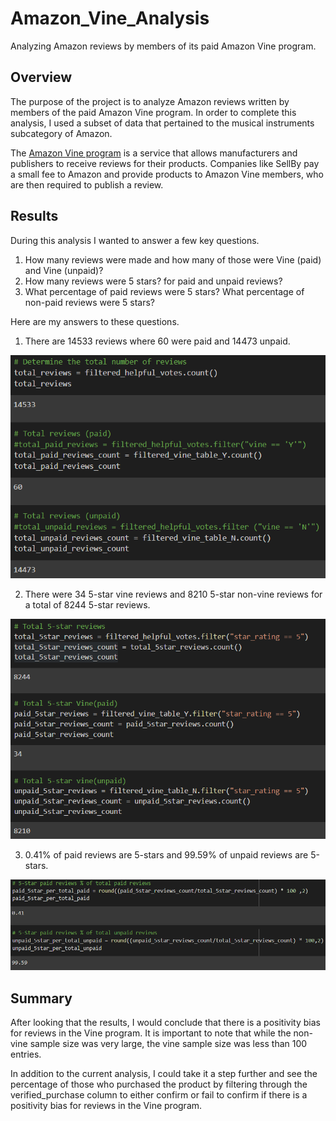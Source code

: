 # Amazon_Vine_Analysis
Analyzing Amazon reviews by members of its paid Amazon Vine program.

## Overview 
The purpose of the project is to analyze Amazon reviews written by members of the paid Amazon Vine program. In order to complete this analysis, I used a subset of data that pertained to the musical instruments subcategory of Amazon. 

The [Amazon Vine program](https://www.amazon.ca/gp/help/customer/display.html/?nodeId=GPEWN3RSQPEU2HST&pop-up=1) is a service that allows manufacturers and publishers to receive reviews for their products. Companies like SellBy pay a small fee to Amazon and provide products to Amazon Vine members, who are then required to publish a review. 

## Results

During this analysis I wanted to answer a few key questions.

1. How many reviews were made and how many of those were Vine (paid) and Vine (unpaid)?
2. How many reviews were 5 stars? for paid and unpaid reviews?
3. What percentage of paid reviews were 5 stars? What percentage of non-paid reviews were 5 stars?

Here are my answers to these questions.

1. There are 14533 reviews where 60 were paid and 14473 unpaid.

![reviews](/pics/reviews.png)

2. There were 34 5-star vine reviews and 8210 5-star non-vine reviews for a total of 8244 5-star reviews.

![5StarsReviews](/pics/5StarsReviews.png)

3. 0.41% of paid reviews are 5-stars and 99.59% of unpaid reviews are 5-stars.

![porcentage5StarReviews](/pics/porcentage5StarReviews.PNG)

## Summary

After looking that the results, I would conclude that there is a positivity bias for reviews in the Vine program. It is important to note that while the non-vine sample size was very large, the vine sample size was less than 100 entries. 

In addition to the current analysis, I could take it a step further and see the percentage of those who purchased the product by filtering through the verified_purchase column to either confirm or fail to confirm if there is a positivity bias for reviews in the Vine program.